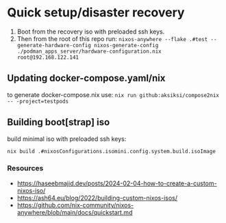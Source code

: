 # Quick setup/disaster recovery

1. Boot from the recovery iso with preloaded ssh keys.
2. Then from the root of this repo run: `nixos-anywhere --flake .#test --generate-hardware-config nixos-generate-config ./podman_apps_server/hardware-configuration.nix root@192.168.122.141`

## Updating docker-compose.yaml/nix
to generate docker-compose.nix use:
`nix run github:aksiksi/compose2nix -- -project=testpods`

## Building boot[strap] iso
build minimal iso with preloaded ssh keys:

`nix build .#nixosConfigurations.isomini.config.system.build.isoImage`


### Resources
- https://haseebmajid.dev/posts/2024-02-04-how-to-create-a-custom-nixos-iso/
- https://ash64.eu/blog/2022/building-custom-nixos-isos/
- https://github.com/nix-community/nixos-anywhere/blob/main/docs/quickstart.md